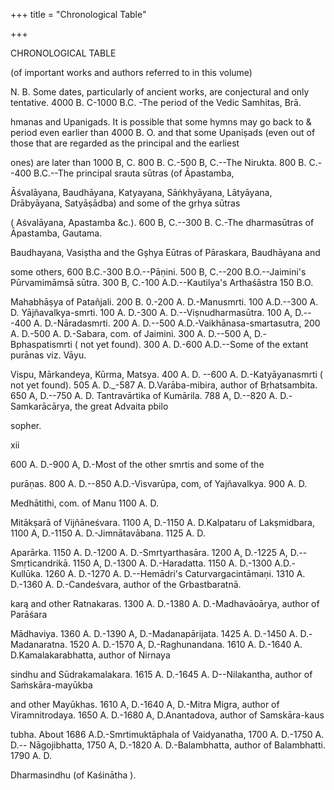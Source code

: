 +++
title = "Chronological Table"

+++

CHRONOLOGICAL TABLE 

(of important works and authors referred to in this volume) 

N. B. Some dates, particularly of ancient works, are conjectural and only tentative. 4000 B. C-1000 B.C. -The period of the Vedic Samhitas, Brā. 

hmanas and Upanigads. It is possible that some hymns may go back to & period even earlier than 4000 B. O. and that some Upaniṣads (even out of those that are regarded as the principal and the earliest 

ones) are later than 1000 B, C. 800 B. C.-500 B, C.--The Nirukta. 800 B. C.--400 B.C.--The principal srauta sūtras (of Āpastamba, 

Āśvalāyana, Baudhāyana, Katyayana, Sāṅkhyāyana, Lātyāyana, Drābyāyana, Satyāṣādba) and some of the grhya sūtras 

( Aśvalāyana, Apastamba &c.). 600 B, C.--300 B. C.-The dharmasūtras of Āpastamba, Gautama. 

Baudhayana, Vasiṣtha and the Gșhya Eūtras of Pāraskara, Baudhāyana and 

some others, 600 B.C.-300 B.O.--Pāṇini. 500 B, C.--200 B.O.--Jaimini's Pūrvamimāmsā sūtra. 300 B, C.-100 A.D.--Kautilya's Arthaśāstra 150 B.O. 

Mahabhāṣya of Patañjali. 200 B. 0.-200 A. D.-Manusmrti. 100 A.D.--300 A. D. Yājñavalkya-smrti. 100 A. D.-300 A. D.--Viṣnudharmasūtra. 100 A, D.---400 A. D.-Nāradasmrti. 200 A. D.--500 A.D.-Vaikhānasa-smartasutra, 200 A. D.-500 A. D.-Sabara, com. of Jaimini. 300 A. D.--500 A, D.-Bphaspatismrti ( not yet found). 300 A. D.-600 A.D.--Some of the extant purānas viz. Vāyu. 

Vispu, Mārkandeya, Kūrma, Matsya. 400 A. D. --600 A. D.-Katyāyanasmrti ( not yet found). 505 A. D._-587 A. D.Varāba-mibira, author of Bṛhatsambita. 650 A, D.--750 A. D. Tantravārtika of Kumārila. 788 A, D.--820 A. D.-Samkarācārya, the great Advaita pbilo 

sopher. 

xii 



600 A. D.-900 A, D.-Most of the other smrtis and some of the 

purāṇas. 800 A. D.--850 A.D.-Visvarūpa, com, of Yajñavalkya. 900 A. D. 

Medhātithi, com. of Manu 1100 A. D. 

Mitākṣarā of Vijñāneśvara. 1100 A, D.-1150 A. D.Kalpataru of Lakṣmidbara, 1100 A, D.-1150 A. D.-Jimnātavābana. 1125 A. D. 

Aparārka. 1150 A. D.-1200 A. D.-Smrtyarthasāra. 1200 A, D.-1225 A, D.--Smṛticandrikā. 1150 A, D.-1300 A. D.-Haradatta. 1150 A. D.-1300 A.D.-Kullūka. 1260 A. D.-1270 A. D.--Hemādri's Caturvargacintāmaṇi. 1310 A. D.-1360 A. D.-Candeśvara, author of the Grbastbaratnā. 

karą and other Ratnakaras. 1300 A. D.-1380 A. D.-Madhavāoārya, author of Parāśara 

Mādhaviya. 1360 A. D.-1390 A, D.-Madanapārijata. 1425 A. D.-1450 A. D.-Madanaratna. 1520 A. D.-1570 A, D.-Raghunandana. 1610 A. D.-1640 A. D.Kamalakarabhatta, author of Nirnaya 

sindhu and Sūdrakamalakara. 1615 A. D.-1645 A. D--Nilakantha, author of Saṁskāra-mayūkba 

and other Mayūkhas. 1610 A, D.-1640 A, D.-Mitra Migra, author of Viramnitrodaya. 1650 A. D.-1680 A, D.Anantadova, author of Samskāra-kaus 

tubha. About 1686 A.D.-Smrtimuktāphala of Vaidyanatha, 1700 A. D.-1750 A. D.-- Nāgojibhatta, 1750 A, D.-1820 A. D.-Balambhatta, author of Balambhatti. 1790 A. D. 

Dharmasindhu (of Kaśinātha ). 
